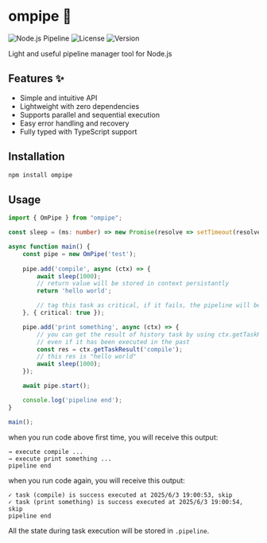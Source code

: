 # ompipe 🚀
![Node.js Pipeline](https://img.shields.io/badge/Node.js-Pipeline-brightgreen?style=flat&logo=node.js) ![License](https://img.shields.io/github/license/LSTM-Kirigaya/kpipe) ![Version](https://img.shields.io/npm/v/kpipe)

Light and useful pipeline manager tool for Node.js

## Features ✨
- Simple and intuitive API
- Lightweight with zero dependencies
- Supports parallel and sequential execution
- Easy error handling and recovery
- Fully typed with TypeScript support

## Installation
```bash
npm install ompipe
```

## Usage
```typescript
import { OmPipe } from "ompipe";

const sleep = (ms: number) => new Promise(resolve => setTimeout(resolve, ms));

async function main() {
    const pipe = new OmPipe('test');
    
    pipe.add('compile', async (ctx) => {
        await sleep(1000);
        // return value will be stored in context persistantly
        return 'hello world';

        // tag this task as critical, if it fails, the pipeline will be stopped
    }, { critical: true });

    pipe.add('print something', async (ctx) => {
        // you can get the result of history task by using ctx.getTaskResult(taskName)
        // even if it has been executed in the past
        const res = ctx.getTaskResult('compile');
        // this res is "hello world"
        await sleep(1000);
    });

    await pipe.start();

    console.log('pipeline end');
}

main();
```

when you run code above first time, you will receive this output:

```
→ execute compile ...
→ execute print something ...
pipeline end
```

when you run code again, you will receive this output:

```
✓ task (compile) is success executed at 2025/6/3 19:00:53, skip
✓ task (print something) is success executed at 2025/6/3 19:00:54, skip
pipeline end
```


All the state during task execution will be stored in `.pipeline`.